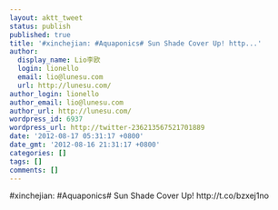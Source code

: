 ```yaml
---
layout: aktt_tweet
status: publish
published: true
title: '#xinchejian: #Aquaponics# Sun Shade Cover Up! http...'
author:
  display_name: Lio李欧
  login: lionello
  email: lio@lunesu.com
  url: http://lunesu.com/
author_login: lionello
author_email: lio@lunesu.com
author_url: http://lunesu.com/
wordpress_id: 6937
wordpress_url: http://twitter-236213567521701889
date: '2012-08-17 05:31:17 +0800'
date_gmt: '2012-08-16 21:31:17 +0800'
categories: []
tags: []
comments: []
---
```

<p>#xinchejian: #Aquaponics# Sun Shade Cover Up! http://t.co/bzxej1no</p>
